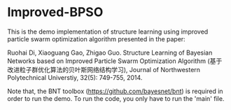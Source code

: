# Improved-BPSO
This is the demo implementation of structure learning using improved particle swarm optimization algorithm presented in the paper:

Ruohai Di, Xiaoguang Gao, Zhigao Guo. Structure Learning of Bayesian Networks based on Improved Particle Swarm Optimization Algorithm (基于改进粒子群优化算法的贝叶斯网络结构学习), Journal of Northwestern Polytechnical Universtiy, 32(5): 749-755, 2014.

Note that, the BNT toolbox (https://github.com/bayesnet/bnt) is required in order to run the demo. To run the code, you only have to run the 'main' file.
